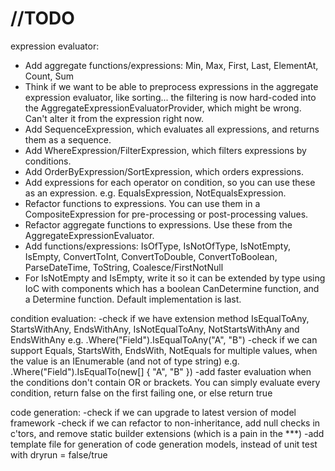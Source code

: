 # //TODO
expression evaluator:
- Add aggregate functions/expressions: Min, Max, First, Last, ElementAt, Count, Sum
- Think if we want to be able to preprocess expressions in the aggregate expression evaluator, like sorting... the filtering is now hard-coded into the AggregateExpressionEvaluatorProvider, which might be wrong. Can't alter it from the expression right now.
- Add SequenceExpression, which evaluates all expressions, and returns them as a sequence.
- Add WhereExpression/FilterExpression, which filters expressions by conditions.
- Add OrderByExpression/SortExpression, which orders expressions.
- Add expressions for each operator on condition, so you can use these as an expression. e.g. EqualsExpression, NotEqualsExpression.
- Refactor functions to expressions. You can use them in a CompositeExpression for pre-processing or post-processing values.
- Refactor aggregate functions to expressions. Use these from the AggregateExpressionEvaluator.
- Add functions/expressions: IsOfType, IsNotOfType, IsNotEmpty, IsEmpty, ConvertToInt, ConvertToDouble, ConvertToBoolean, ParseDateTime, ToString, Coalesce/FirstNotNull
- For IsNotEmpty and IsEmpty, write it so it can be extended by type using IoC with components which has a boolean CanDetermine function, and a Determine function. Default implementation is last.

condition evaluation:
-check if we have extension method IsEqualToAny, StartsWithAny, EndsWithAny, IsNotEqualToAny, NotStartsWithAny and EndsWithAny
 e.g. .Where("Field").IsEqualToAny("A", "B")
-check if we can support Equals, StartsWith, EndsWith, NotEquals for multiple values, when the value is an IEnumerable (and not of type string)
 e.g. .Where("Field").IsEqualTo(new[] { "A", "B" })
-add faster evaluation when the conditions don't contain OR or brackets. You can simply evaluate every condition, return false on the first failing one, or else return true

code generation:
-check if we can upgrade to latest version of model framework
-check if we can refactor to non-inheritance, add null checks in c'tors, and remove static builder extensions (which is a pain in the ***)
-add template file for generation of code generation models, instead of unit test with dryrun = false/true

